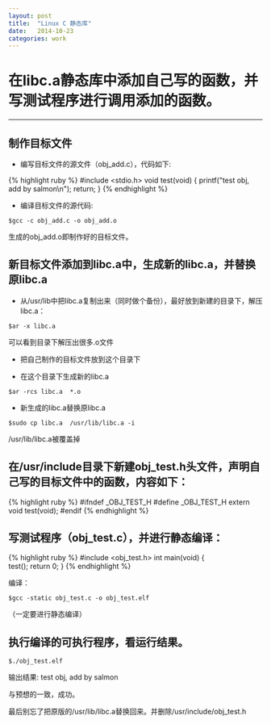 ```yaml
---
layout: post
title:  "Linux C 静态库"
date:   2014-10-23
categories: work
---
```


# 在libc.a静态库中添加自己写的函数，并写测试程序进行调用添加的函数。

---

## 制作目标文件

* 编写目标文件的源文件（obj_add.c），代码如下:

{% highlight ruby %}
#include <stdio.h>
void test(void)
{
	printf("test obj, add by salmon\n");
	return;
}
{% endhighlight %}

* 编译目标文件的源代码:

`$gcc -c obj_add.c -o obj_add.o`

生成的obj_add.o即制作好的目标文件。


## 新目标文件添加到libc.a中，生成新的libc.a，并替换原libc.a

* 从/usr/lib中把libc.a复制出来（同时做个备份），最好放到新建的目录下，解压libc.a：

`$ar -x libc.a`

可以看到目录下解压出很多.o文件

* 把自己制作的目标文件放到这个目录下
 
* 在这个目录下生成新的libc.a

`$ar -rcs libc.a  *.o`  

* 新生成的libc.a替换原libc.a

`$sudo cp libc.a  /usr/lib/libc.a -i`

/usr/lib/libc.a被覆盖掉

## 在/usr/include目录下新建obj_test.h头文件，声明自己写的目标文件中的函数，内容如下：

{% highlight ruby %}
#ifndef _OBJ_TEST_H
#define _OBJ_TEST_H 
extern void test(void);
#endif
{% endhighlight %}

## 写测试程序（obj_test.c），并进行静态编译：

{% highlight ruby %}
#include <obj_test.h> 
int main(void)
{       
        test();
        return 0;
 }
{% endhighlight %}

编译：

`$gcc -static obj_test.c -o obj_test.elf`

（一定要进行静态编译）

## 执行编译的可执行程序，看运行结果。

`$./obj_test.elf`

输出结果: test obj, add by salmon

与预想的一致，成功。

最后别忘了把原版的/usr/lib/libc.a替换回来。并删除/usr/include/obj_test.h
